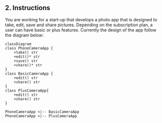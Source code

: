 
## 2. Instructions

You are working for a start-up that develops a photo app that is designed to take, edit, save and share pictures. 
Depending on the subscription plan, a user can have basic or plus features. Currently the design of the app follow 
the diagram below:

```mermaid
classDiagram
class PhoneCameraApp {
    +take() str
    +edit()* str
    +save() str
    +share()* str
}
class BasicCameraApp {
    +edit() str
    +share() str
}
class PlusCameraApp{
    +edit() str
    +share() str
}

PhoneCameraApp <|-- BasicCameraApp
PhoneCameraApp <|-- PlusCameraApp
```

